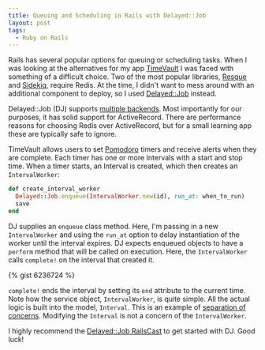 ```yaml
---
title: Queuing and Scheduling in Rails with Delayed::Job
layout: post
tags:
  - Ruby on Rails
---
```

Rails has several popular options for queuing or scheduling tasks. When I was looking at the alternatives for my app [TimeVault][1] I was faced with something of a difficult choice. Two of the most popular libraries, [Resque][2] and [Sidekiq][3], require Redis. At the time, I didn't want to mess around with an additional component to deploy, so I used [Delayed::Job][4] instead.

Delayed::Job (DJ) supports [multiple backends][5]. Most importantly for our purposes, it has solid support for ActiveRecord. There are performance reasons for choosing Redis over ActiveRecord, but for a small learning app these are typically safe to ignore.

TimeVault allows users to set [Pomodoro][6] timers and receive alerts when they are complete. Each timer has one or more Intervals with a start and stop time. When a timer starts, an Interval is created, which then creates an `IntervalWorker`:

```ruby
def create_interval_worker
  Delayed::Job.enqueue(IntervalWorker.new(id), run_at: when_to_run)
  save
end
```

DJ supplies an `enqueue` class method. Here, I'm passing in a new `IntervalWorker` and using the `run_at` option to delay instantiation of the worker until the interval expires. DJ expects enqueued objects to have a `perform` method that will be called on execution. Here, the `IntervalWorker` calls `complete!` on the interval that created it.

{% gist 6236724 %}

`complete!` ends the interval by setting its `end` attribute to the current time. Note how the service object, `IntervalWorker`, is quite simple. All the actual logic is built into the model, `Interval`. This is an example of [separation of concerns][7]. Modifying the `Interval` is not a concern of the `IntervalWorker`.

I highly recommend the [Delayed::Job RailsCast][8] to get started with DJ. Good luck!

[1]: http://www.gotimevault.com/
[2]: https://github.com/resque/resque
[3]: https://github.com/mperham/sidekiq
[4]: https://github.com/collectiveidea/delayed_job
[5]: https://github.com/collectiveidea/delayed_job/wiki/backends
[6]: http://en.wikipedia.org/wiki/Pomodoro_Technique
[7]: http://en.wikipedia.org/wiki/Separation_of_concerns
[8]: http://railscasts.com/episodes/171-delayed-job
